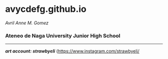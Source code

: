 # avycdefg.github.io
*Avril Anne M. Gomez*
### Ateneo de Naga University Junior High School ###

---

***art account: strawbyeli***
(https://www.instagram.com/strawbyeli/
